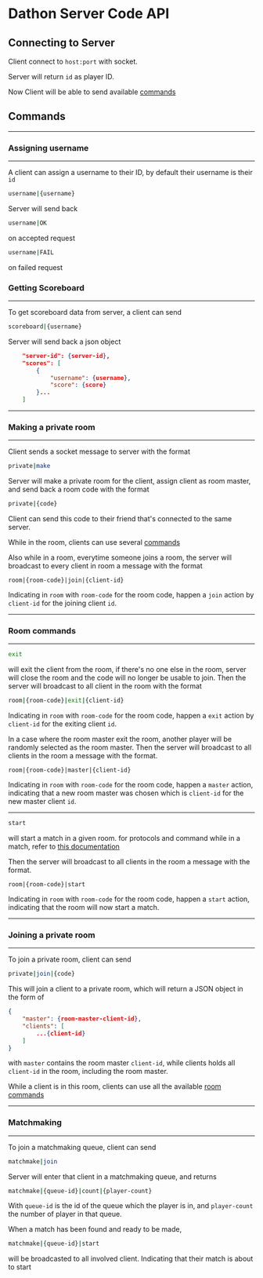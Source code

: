 # Dathon Server Code API

## Connecting to Server

Client connect to `host:port` with socket.

Server will return `id` as player ID.

Now Client will be able to send available [commands](#commands)

## Commands
---
### Assigning username
---
A client can assign a username to their ID, by default their username is their `id`
```bash
username|{username}
```

Server will send back
```bash
username|OK
```
on accepted request

```bash
username|FAIL
```

on failed request

### Getting Scoreboard
---
To get scoreboard data from server, a client can send
```bash
scoreboard|{username}
```

Server will send back a json object
```json
    "server-id": {server-id},
    "scores": [
        {
            "username": {username},
            "score": {score}
        }...
    ]
```
---
### Making a private room
---
Client sends a socket message to server with the format

```bash
private|make
```

Server will make a private room for the client, assign client as room master, and send back a room code with the format

```bash
private|{code}
```

Client can send this code to their friend that's connected to the same server.

While in the room, clients can use several [commands](#-room-commands)

Also while in a room, everytime someone joins a room, the server will broadcast to every client in room a message with the format
```
room|{room-code}|join|{client-id}
```

Indicating in `room` with `room-code` for the room code, happen a `join` action by `client-id` for the joining client `id`.

---
### Room commands
---
```bash
exit
```
will exit the client from the room, if there's no one else in the room, server will close the room and the code will no longer be usable to join. Then the server will broadcast to all client in the room with the format

```bash
room|{room-code}|exit|{client-id}
```
Indicating in `room` with `room-code` for the room code, happen a `exit` action by `client-id` for the exiting client `id`.

In a case where the room master exit the room, another player will be randomly selected as the room master. Then the server will broadcast to all clients in the room a message with the format.
```
room|{room-code}|master|{client-id}
```
Indicating in `room` with `room-code` for the room code, happen a `master` action, indicating that a new room master was chosen which is `client-id` for the new master client `id`.

---
```bash
start
```
will start a match in a given room. for protocols and command while in a match, refer to [this documentation]()

Then the server will broadcast to all clients in the room a message with the format.
```
room|{room-code}|start
```
Indicating in `room` with `room-code` for the room code, happen a `start` action, indicating that the room will now start a match.

---
### Joining a private room
---
To join a private room, client can send 
```bash
private|join|{code}
```

This will join a client to a private room, which will return a JSON object in the form of
```json
{
    "master": {room-master-client-id},
    "clients": [
        ...{client-id}
    ]
}
```
with `master` contains the room master `client-id`, while clients holds all `client-id` in the room, including the room master.

While a client is in this room, clients can use all the available [room commands](#-room-commands)

---
### Matchmaking
---

To join a matchmaking queue, client can send
```bash
matchmake|join
```

Server will enter that client in a matchmaking queue, and returns
```bash
matchmake|{queue-id}|count|{player-count}
```
With `queue-id` is the id of the queue which the player is in, and `player-count` the number of player in that queue.

When a match has been found and ready to be made, 
```bash
matchmake|{queue-id}|start
```
will be broadcasted to all involved client. Indicating that their match is about to start